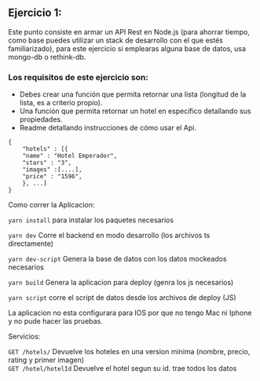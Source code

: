 ## Ejercicio 1: 

Este punto consiste en armar un API Rest en Node.js (para ahorrar tiempo, como base puedes utilizar un stack de desarrollo con el que estés familiarizado), para este ejercicio si emplearas alguna base de datos, usa mongo-db o rethink-db.

### Los requisitos de este ejercicio son: 
- Debes crear una función que permita retornar una lista (longitud de la lista, es a criterio propio). 
- Una función que permita retornar un hotel en específico detallando sus propiedades. 
- Readme detallando instrucciones de cómo usar el Api. 



```
{ 
    "hotels" : [{ 
    "name" : "Hotel Emperador", 
    "stars" : "3", 
    "images" :[....], 
    "price" : "1596", 
    }, ...] 
}
```
Como correr la Aplicacion:

``` yarn install ```  para instalar los paquetes necesarios

``` yarn dev ```  Corre el backend en modo desarrollo (los archivos ts directamente)

``` yarn dev-script ```  Genera la base de datos con los datos mockeados necesarios

``` yarn build ```  Genera la aplicacion para deploy (genra los js necesarios)

``` yarn script ```  corre el script de datos desde los archivos de deploy (JS)

La aplicacion no esta configurara para IOS por que no tengo Mac ni Iphone y no pude hacer las pruebas.


Servicios:

 ``` GET /hotels/ ```  Devuelve los hoteles en una version minima (nombre, precio, rating y primer imagen)    
 ``` GET /hotel/hotelId ```    Devuelve el hotel segun su id. trae todos los datos   


